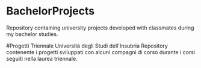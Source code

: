 # BachelorProjects
Repository containing university projects developed with classmates during my bachelor studies. 

#Progetti Triennale Università degli Studi dell'Insubria
Repository contenente i progetti sviluppati con alcuni compagni di corso durante i corsi seguiti nella laurea triennale.
